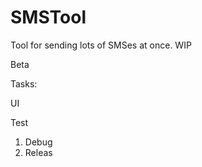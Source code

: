 # SMSTool
Tool for sending lots of SMSes at once. WIP

Beta

Tasks: <p/>
UI <p/>
Test <p/>

1. Debug
2. Releas

